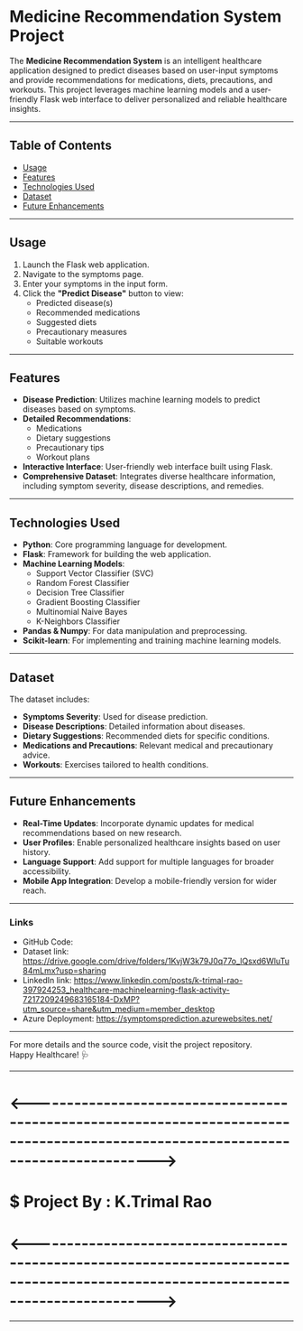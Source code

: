 # Medicine Recommendation System Project

The **Medicine Recommendation System** is an intelligent healthcare application designed to predict diseases based on user-input symptoms and provide recommendations for medications, diets, precautions, and workouts. This project leverages machine learning models and a user-friendly Flask web interface to deliver personalized and reliable healthcare insights.

---

## Table of Contents
- [Usage](#usage)
- [Features](#features)
- [Technologies Used](#technologies-used)
- [Dataset](#dataset)
- [Future Enhancements](#future-enhancements)

---

## Usage
1. Launch the Flask web application.
2. Navigate to the symptoms page.
3. Enter your symptoms in the input form.
4. Click the **"Predict Disease"** button to view:
   - Predicted disease(s)
   - Recommended medications
   - Suggested diets
   - Precautionary measures
   - Suitable workouts

---

## Features
- **Disease Prediction**: Utilizes machine learning models to predict diseases based on symptoms.
- **Detailed Recommendations**:
  - Medications
  - Dietary suggestions
  - Precautionary tips
  - Workout plans
- **Interactive Interface**: User-friendly web interface built using Flask.
- **Comprehensive Dataset**: Integrates diverse healthcare information, including symptom severity, disease descriptions, and remedies.

---

## Technologies Used
- **Python**: Core programming language for development.
- **Flask**: Framework for building the web application.
- **Machine Learning Models**:
  - Support Vector Classifier (SVC)
  - Random Forest Classifier
  - Decision Tree Classifier
  - Gradient Boosting Classifier
  - Multinomial Naive Bayes
  - K-Neighbors Classifier
- **Pandas & Numpy**: For data manipulation and preprocessing.
- **Scikit-learn**: For implementing and training machine learning models.

---

## Dataset
The dataset includes:
- **Symptoms Severity**: Used for disease prediction.
- **Disease Descriptions**: Detailed information about diseases.
- **Dietary Suggestions**: Recommended diets for specific conditions.
- **Medications and Precautions**: Relevant medical and precautionary advice.
- **Workouts**: Exercises tailored to health conditions.

---

## Future Enhancements
- **Real-Time Updates**: Incorporate dynamic updates for medical recommendations based on new research.
- **User Profiles**: Enable personalized healthcare insights based on user history.
- **Language Support**: Add support for multiple languages for broader accessibility.
- **Mobile App Integration**: Develop a mobile-friendly version for wider reach.

---

### Links
- GitHub Code: 
- Dataset link: https://drive.google.com/drive/folders/1KvjW3k79J0q77o_lQsxd6WluTu84mLmx?usp=sharing
- LinkedIn link: https://www.linkedin.com/posts/k-trimal-rao-397924253_healthcare-machinelearning-flask-activity-7217209249683165184-DxMP?utm_source=share&utm_medium=member_desktop
- Azure Deployment: https://symptomsprediction.azurewebsites.net/

---

For more details and the source code, visit the project repository.  
Happy Healthcare! 🩺

---

# <----------------------------------------------------------------------------------------------------------------------------------->
#                                                                                                    $ Project By : K.Trimal Rao 
# <----------------------------------------------------------------------------------------------------------------------------------->

---
